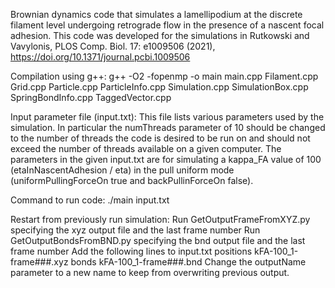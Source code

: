 Brownian dynamics code that simulates a lamellipodium at the discrete filament level undergoing retrograde flow in the presence of a nascent focal adhesion. This code was developed for the simulations in Rutkowski and Vavylonis, PLOS Comp. Biol. 17: e1009506 (2021), https://doi.org/10.1371/journal.pcbi.1009506

Compilation using g++:
g++ -O2 -fopenmp -o main main.cpp Filament.cpp Grid.cpp Particle.cpp ParticleInfo.cpp Simulation.cpp SimulationBox.cpp SpringBondInfo.cpp TaggedVector.cpp

Input parameter file (input.txt):
This file lists various parameters used by the simulation. 
In particular the numThreads parameter of 10 should be changed to the number of threads the code is desired to be run on and should not exceed the number of threads available on a given computer.
The parameters in the given input.txt are for simulating a kappa_FA value of 100 (etaInNascentAdhesion / eta) in the pull uniform mode (uniformPullingForceOn true and backPullinForceOn false).

Command to run code:
./main input.txt

Restart from previously run simulation:
Run GetOutputFrameFromXYZ.py specifying the xyz output file and the last frame number
Run GetOutputBondsFromBND.py specifying the bnd output file and the last frame number
Add the following lines to input.txt
positions kFA-100_1-frame###.xyz
bonds kFA-100_1-frame###.bnd
Change the outputName parameter to a new name to keep from overwriting previous output.
